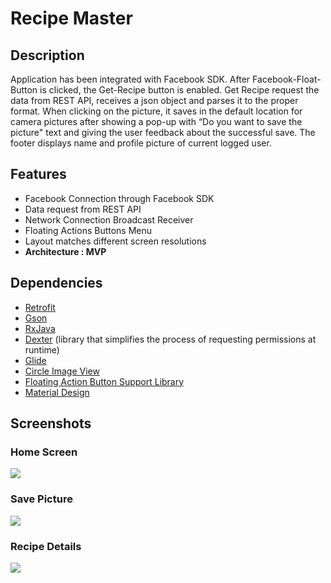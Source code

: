 # Recipe Master

## Description

Application has been integrated with Facebook SDK. After Facebook-Float-Button is clicked, the Get-Recipe button is enabled. Get Recipe request the data from REST API, receives a json object and parses it to the proper format. When clicking on the picture, it saves in the default location for camera pictures after showing a pop-up with “Do you want to save the picture" text and giving the user feedback about the successful save. The footer displays name and profile picture of current logged user.

## Features

- Facebook Connection through Facebook SDK 
- Data request from REST API
- Network Connection Broadcast Receiver 
- Floating Actions Buttons Menu
- Layout matches different screen resolutions
- **Architecture : MVP**

## Dependencies

- [Retrofit](https://square.github.io/retrofit/ "Retrofit")
- [Gson](https://github.com/google/gson "Gson")
- [RxJava](https://github.com/ReactiveX/RxJava "RxJava")
- [Dexter](https://github.com/Karumi/Dexter "Dexter") (library that simplifies the process of requesting permissions at runtime)
- [Glide](https://github.com/bumptech/glide "Glide")
- [Circle Image View](https://github.com/hdodenhof/CircleImageView "Circle Image View") 
- [Floating Action Button Support Library](https://github.com/zendesk/android-floating-action-button "Floating Action Button Support library") 
- [Material Design](https://material.io/develop/android/docs/getting-started/ " Material Design") 

## Screenshots

### Home Screen

![](https://user-images.githubusercontent.com/45905489/87193519-2a448400-c2f9-11ea-90a3-08db3b71cdf0.png)

### Save Picture

![](https://user-images.githubusercontent.com/45905489/87193536-329cbf00-c2f9-11ea-9c28-478314d62597.png)

### Recipe Details

![](https://user-images.githubusercontent.com/45905489/87193617-40eadb00-c2f9-11ea-9430-fb2fa823f81a.png) 

